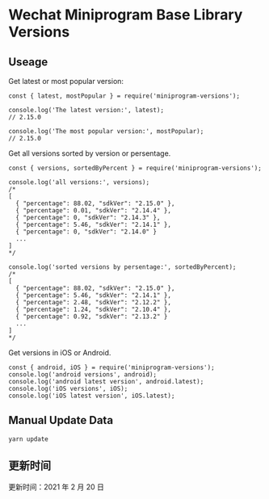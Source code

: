 
# Wechat Miniprogram Base Library Versions

## Useage

Get latest or most popular version:

```;
const { latest, mostPopular } = require('miniprogram-versions');

console.log('The latest version:', latest);
// 2.15.0

console.log('The most popular version:', mostPopular);
// 2.15.0

```

Get all versions sorted by version or persentage.

```
const { versions, sortedByPercent } = require('miniprogram-versions');

console.log('all versions:', versions);
/*
[
  { "percentage": 88.02, "sdkVer": "2.15.0" },
  { "percentage": 0.01, "sdkVer": "2.14.4" },
  { "percentage": 0, "sdkVer": "2.14.3" },
  { "percentage": 5.46, "sdkVer": "2.14.1" },
  { "percentage": 0, "sdkVer": "2.14.0" }
  ...
]
*/

console.log('sorted versions by persentage:', sortedByPercent);
/*
[
  { "percentage": 88.02, "sdkVer": "2.15.0" },
  { "percentage": 5.46, "sdkVer": "2.14.1" },
  { "percentage": 2.48, "sdkVer": "2.12.2" },
  { "percentage": 1.24, "sdkVer": "2.10.4" },
  { "percentage": 0.92, "sdkVer": "2.13.2" }
  ...
]
*/
```

Get versions in iOS or Android.

```
const { android, iOS } = require('miniprogram-versions');
console.log('android versions', android);
console.log('android latest version', android.latest);
console.log('iOS versions', iOS);
console.log('iOS latest version', iOS.latest);
```

## Manual Update Data

```
yarn update
```

## 更新时间

更新时间：2021 年 2 月 20 日
